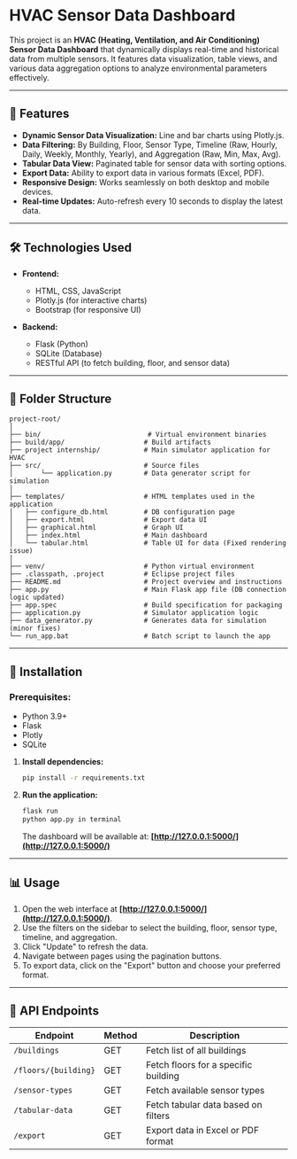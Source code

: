 # HVAC Sensor Data Dashboard

This project is an **HVAC (Heating, Ventilation, and Air Conditioning) Sensor Data Dashboard** that dynamically displays real-time and historical data from multiple sensors. It features data visualization, table views, and various data aggregation options to analyze environmental parameters effectively.

---

## 🌟 Features

* **Dynamic Sensor Data Visualization:** Line and bar charts using Plotly.js.
* **Data Filtering:** By Building, Floor, Sensor Type, Timeline (Raw, Hourly, Daily, Weekly, Monthly, Yearly), and Aggregation (Raw, Min, Max, Avg).
* **Tabular Data View:** Paginated table for sensor data with sorting options.
* **Export Data:** Ability to export data in various formats (Excel, PDF).
* **Responsive Design:** Works seamlessly on both desktop and mobile devices.
* **Real-time Updates:** Auto-refresh every 10 seconds to display the latest data.

---

## 🛠️ Technologies Used

* **Frontend:**

  * HTML, CSS, JavaScript
  * Plotly.js (for interactive charts)
  * Bootstrap (for responsive UI)

* **Backend:**

  * Flask (Python)
  * SQLite (Database)
  * RESTful API (to fetch building, floor, and sensor data)

---

## 📂 Folder Structure

```
project-root/
│
├── bin/                           # Virtual environment binaries
├── build/app/                    # Build artifacts
├── project internship/           # Main simulator application for HVAC
├── src/                          # Source files
│       └── application.py        # Data generator script for simulation
│
├── templates/                    # HTML templates used in the application
│   ├── configure_db.html         # DB configuration page 
│   ├── export.html               # Export data UI 
│   ├── graphical.html            # Graph UI 
│   ├── index.html                # Main dashboard 
│   └── tabular.html              # Table UI for data (Fixed rendering issue)
│
├── venv/                         # Python virtual environment
├── .classpath, .project          # Eclipse project files
├── README.md                     # Project overview and instructions
├── app.py                        # Main Flask app file (DB connection logic updated)
├── app.spec                      # Build specification for packaging
├── application.py                # Simulator application logic
├── data_generator.py             # Generates data for simulation (minor fixes)
└── run_app.bat                   # Batch script to launch the app

```

---

## 🚀 Installation

### Prerequisites:

* Python 3.9+
* Flask
* Plotly
* SQLite

1. **Install dependencies:**

   ```bash
   pip install -r requirements.txt
   ```


2. **Run the application:**

   ```bash
   flask run
   python app.py in terminal
   ```

   The dashboard will be available at: **[http://127.0.0.1:5000/](http://127.0.0.1:5000/)**

---

## 📊 Usage

1. Open the web interface at **[http://127.0.0.1:5000/](http://127.0.0.1:5000/)**.
2. Use the filters on the sidebar to select the building, floor, sensor type, timeline, and aggregation.
3. Click "Update" to refresh the data.
4. Navigate between pages using the pagination buttons.
5. To export data, click on the "Export" button and choose your preferred format.

---

## 📝 API Endpoints

| Endpoint             | Method | Description                          |
| -------------------- | ------ | ------------------------------------ |
| `/buildings`         | GET    | Fetch list of all buildings          |
| `/floors/{building}` | GET    | Fetch floors for a specific building |
| `/sensor-types`      | GET    | Fetch available sensor types         |
| `/tabular-data`      | GET    | Fetch tabular data based on filters  |
| `/export`            | GET    | Export data in Excel or PDF format   |

